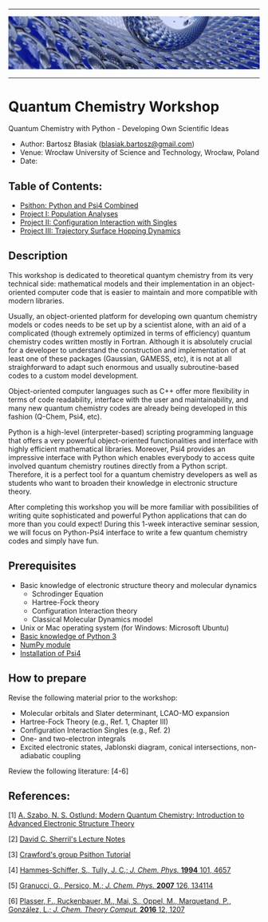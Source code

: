 *****
![alt text](./doc/figures/toc.jpg "Logo Title Text 1")
*****

Quantum Chemistry Workshop
==========================

Quantum Chemistry with Python - Developing Own Scientific Ideas

 - Author: Bartosz Błasiak (blasiak.bartosz@gmail.com)
 - Venue: Wrocław University of Science and Technology, Wrocław, Poland
 - Date: 

## Table of Contents:
 * [Psithon: Python and Psi4 Combined](./tutor/psithon/README.md)
 * [Project I: Population Analyses](./tutor/project_1/README.md)
 * [Project II: Configuration Interaction with Singles](./tutor/project_2/README.md)
 * [Project III: Trajectory Surface Hopping Dynamics](./tutor/project_3/README.md)

## Description

This workshop is dedicated to theoretical quantym chemistry
from its very technical side: mathematical models and their
implementation in an object-oriented computer code that is
easier to maintain and more compatible with modern libraries. 

Usually, an object-oriented 
platform for developing own quantum chemistry models or codes needs to be
set up by a scientist alone, with an aid of a complicated (though extremely optimized
in terms of efficiency) quantum chemistry codes written mostly in Fortran.
Although it is absolutely crucial for a developer to understand
the construction and implementation of at least one of these packages 
(Gaussian, GAMESS, etc), it is not at all straighforward to adapt such
enormous and usually subroutine-based codes to a custom model development.

Object-oriented computer languages such as C++ offer more flexibility
in terms of code readability, interface with the user and maintainability,
and many new quantum chemistry codes are already being developed in this fashion
(Q-Chem, Psi4, etc). 

Python is a high-level (interpreter-based) scripting programming language
that offers a very powerful object-oriented functionalities
and interface with highly efficient mathematical libraries.
Moreover,
Psi4 provides an impressive interface with Python
which enables everybody to access quite involved quantum chemistry routines
directly from a Python script.
Therefore, it is a perfect tool for a quantum chemistry developers as 
well as students who want to broaden their knowledge in electronic structure theory.

After completing this workshop you will be more familiar with 
possibilities of writing quite sophisticated and powerful
Python applications that can do more than you could expect! During this 1-week 
interactive seminar session, we will focus on Python-Psi4 interface
to write a few quantum chemistry codes and simply have fun.

## Prerequisites
 * Basic knowledge of electronic structure theory and molecular dynamics
   - Schrodinger Equation
   - Hartree-Fock theory
   - Configuration Interaction theory
   - Classical Molecular Dynamics model
 * Unix or Mac operating system (for Windows: Microsoft Ubuntu)
 * [Basic knowledge of Python 3](https://www.programiz.com/python-programming/tutorial)
 * [NumPy module](https://numpy.org)
 * [Installation of Psi4](./doc/misc/psi4install.md)

## How to prepare

Revise the following material prior to the workshop:
 * Molecular orbitals and Slater determinant, LCAO-MO expansion
 * Hartree-Fock Theory (e.g., Ref. 1, Chapter III)
 * Configuration Interaction Singles (e.g., Ref. 2)
 * One- and two-electron integrals
 * Excited electronic states, Jablonski diagram, conical intersections, non-adiabatic coupling

Review the following literature: [4-6]

## References:

[1] [A. Szabo, N. S. Ostlund: Modern Quantum Chemistry: Introduction to Advanced Electronic Structure Theory](https://store.doverpublications.com/0486691861.html)

[2] [David C. Sherril's Lecture Notes](http://vergil.chemistry.gatech.edu/notes/cis/cis.html)

[3] [Crawford's group Psithon Tutorial](https://github.com/CrawfordGroup/ProgrammingProjects)

[4] [Hammes-Schiffer, S., Tully, J. C.; *J. Chem. Phys.* **1994** 101, 4657](https://aip.scitation.org/doi/10.1063/1.467455)

[5] [Granucci, G., Persico, M.; *J. Chem. Phys.* **2007** 126, 134114](https://aip.scitation.org/doi/10.1063/1.2715585)

[6] [Plasser, F., Ruckenbauer, M., Mai, S., Oppel, M., Marquetand, P., González, L.; *J. Chem. Theory Comput.* **2016** 12, 1207](https://pubs.acs.org/doi/10.1021/acs.jctc.5b01148)
